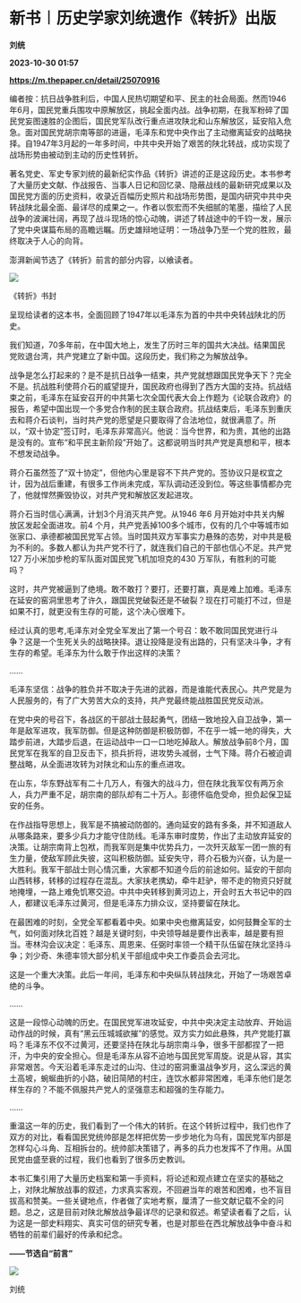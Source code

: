 # 新书︱历史学家刘统遗作《转折》出版
**刘统**

**2023-10-30 01:57**

**https://m.thepaper.cn/detail/25070916**

编者按：抗日战争胜利后，中国人民热切期望和平、民主的社会局面。然而1946年6月，国民党重兵围攻中原解放区，挑起全面内战。战争初期，在我军粉碎了国民党妄图速胜的企图后，国民党军队改行重点进攻陕北和山东解放区，延安陷入危急。面对国民党胡宗南等部的进逼，毛泽东和党中央作出了主动撤离延安的战略抉择。自1947年3月起的一年多时间，中共中央开始了艰苦的陕北转战，成功实现了战场形势由被动到主动的历史性转折。

著名党史、军史专家刘统的最新纪实作品《转折》讲述的正是这段历史。本书参考了大量历史文献、作战报告、当事人日记和回忆录、隐蔽战线的最新研究成果以及国民党方面的历史资料，收录近百幅历史照片和战场形势图，是国内研究中共中央转战陕北最全面、最详尽的成果之一。作者以恢宏而不失细腻的笔墨，描绘了人民战争的波澜壮阔，再现了战斗现场的惊心动魄，讲述了转战途中的千钧一发，展示了党中央谋篇布局的高瞻远瞩。历史雄辩地证明：一场战争乃至一个党的胜败，最终取决于人心的向背。

澎湃新闻节选了《转折》前言的部分内容，以飨读者。

![](https://imagecloud.thepaper.cn/thepaper/image/275/736/160.jpg)

《转折》书封

呈现给读者的这本书，全面回顾了1947年以毛泽东为首的中共中央转战陕北的历史。

我们知道，70多年前，在中国大地上，发生了历时三年的国共大决战。结果国民党败退台湾，共产党建立了新中国。这段历史，我们称之为解放战争。

战争是怎么打起来的？是不是抗日战争一结束，共产党就想跟国民党争天下？完全不是。抗战胜利使蒋介石的威望提升，国民政府也得到了西方大国的支持。抗战结束之前，毛泽东在延安召开的中共第七次全国代表大会上作题为《论联合政府》的报告，希望中国出现一个多党合作制的民主联合政府。抗战结束后，毛泽东到重庆去和蒋介石谈判，当时共产党的愿望是只要取得了合法地位，就很满意了。所以，“双十协定”签订时，毛泽东非常高兴。他说：当今世界，和为贵，其他的出路是没有的。宣布“和平民主新阶段”开始了。这都说明当时共产党是真想和平，根本不想发动战争。

蒋介石虽然签了“双十协定”，但他内心里是容不下共产党的。签协议只是权宜之计，因为战后重建，有很多工作尚未完成，军队调动还没到位。等这些事情都办完了，他就悍然撕毁协议，对共产党和解放区发起进攻。

蒋介石当时信心满满，计划3个月消灭共产党。从1946 年6 月开始对中共关内解放区发起全面进攻。前4 个月，共产党丢掉100多个城市，仅有的几个中等城市如张家口、承德都被国民党军占领。当时国共双方军事实力悬殊的态势，对中共是极为不利的。多数人都认为共产党不行了，就连我们自己的干部也信心不足。共产党127 万小米加步枪的军队面对国民党飞机加坦克的430 万军队，有胜利的可能吗？

这时，共产党被逼到了绝境。敢不敢打？要打，还要打赢，真是难上加难。毛泽东在延安的窑洞里思考了许久，跟国民党破裂还是不破裂？现在打可能打不过，但是如果不打，就更没有生存的可能，这个决心很难下。

经过认真的思考,毛泽东对全党全军发出了第一个号召：敢不敢同国民党进行斗争？这是一个生死关头的战略抉择。退让投降是没有出路的，只有坚决斗争，才有生存的希望。毛泽东为什么敢于作出这样的决策？

……

毛泽东坚信：战争的胜负并不取决于先进的武器，而是谁能代表民心。共产党是为人民服务的，有了广大劳苦大众的支持，共产党最终能战胜国民党反动派。

在党中央的号召下，各战区的干部战士鼓起勇气，团结一致地投入自卫战争，第一年是敌军进攻，我军防御。但是这种防御是积极防御，不在乎一城一地的得失，大踏步前进，大踏步后退，在运动战中一口一口地吃掉敌人。解放战争前8个月，国民党军在我军的自卫反击下，损兵折将，进攻势头减弱，士气下降。蒋介石被迫调整战略，从全面进攻转为对陕北和山东的重点进攻。

在山东，华东野战军有二十几万人，有强大的战斗力，但在陕北我军仅有两万余人，兵力严重不足，胡宗南的部队却有二十万人。彭德怀临危受命，担负起保卫延安的任务。

在作战指导思想上，我军是不搞被动防御的。通向延安的路有多条，并不知道敌人从哪条路来，要多少兵力才能守住防线。毛泽东审时度势，作出了主动放弃延安的决策。让胡宗南背上包袱，而我军则是集中优势兵力，一次歼灭敌军一团一旅的有生力量，使敌军顾此失彼，这叫积极防御。延安失守，蒋介石极为兴奋，认为是一大胜利。我军干部战士则心情沉重，大家都不知道今后的前途如何。延安的干部向山西转移，转移的过程存在混乱。大家扶老携幼，牵牛赶驴，带不走的物资只好就地掩埋，一路上难免饥寒交迫。中共中央转移到黄河边上，开会时五大书记中的四人，都建议毛泽东过黄河，但是毛泽东力排众议，坚持要留在陕北。

在最困难的时刻，全党全军都看着中央。如果中央也撤离延安，如何鼓舞全军的士气，如何面对陕北百姓？越是关键时刻，中央领导越是要作出表率，越是要有担当。枣林沟会议决定：毛泽东、周恩来、任弼时率领一个精干队伍留在陕北坚持斗争；刘少奇、朱德率领大部分机关干部组成中央工作委员会去河北。

这是一个重大决策。此后一年间，毛泽东和中央纵队转战陕北，开始了一场艰苦卓绝的斗争。

……

这是一段惊心动魄的历史。在国民党军进攻延安，中共中央决定主动放弃、开始运动作战的时候，真有“黑云压城城欲摧”的感觉。双方实力如此悬殊，共产党能打赢吗？毛泽东不仅不过黄河，还要坚持在陕北与胡宗南斗争，很多干部都捏了一把汗，为中央的安全担心。但是毛泽东从容不迫地与国民党军周旋。说是从容，其实非常艰苦。今天沿着毛泽东走过的山沟、住过的窑洞重温战争岁月，这么深远的黄土高坡，蜿蜒曲折的小路，破旧简陋的村庄，连饮水都非常困难，毛泽东他们是怎样生存的？不能不佩服共产党人的坚强意志和超强的生存能力。

……

重温这一年的历史，我们看到了一个伟大的转折。在这个转折过程中，我们也作了双方的对比，看看国民党统帅部是怎样把优势一步步地化为乌有，国民党军内部是怎样勾心斗角、互相拆台的。统帅部决策错了，再多的兵力也发挥不了作用。从国民党由盛至衰的过程，我们也看到了很多历史教训。

本书汇集引用了大量历史档案和第一手资料，将论述和观点建立在坚实的基础之上，对陕北解放战事的叙述，力求真实客观，不回避当年的艰苦和困难，也不盲目拔高和赞美。一些关键地点，作者做了实地考察，厘清了一些文献记载不全的问题。总之，这是目前对陕北解放战争最详尽的记录和叙述。希望读者看了之后，认为这是一部史料翔实、真实可信的研究专著，也是对那些在西北解放战争中奋斗和牺牲的前辈们最好的传承和纪念。

**——节选自“前言”**

![](https://imagecloud.thepaper.cn/thepaper/image/275/736/161.jpg)

刘统